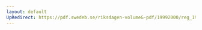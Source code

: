 ```yaml
---
layout: default
UpRedirect: https://pdf.swedeb.se/riksdagen-volumeG-pdf/19992000/reg_19992000/reg_19992000_0516.pdf
---
```

